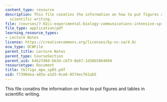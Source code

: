 ```yaml
---
content_type: resource
description: This file conatins the information on how to put figures and tables in
  scientific writing.
file: /courses/7-02ci-experimental-biology-communications-intensive-spring-2005/f7390deaa85ea1d39ce69574ecf61ab5_tblfigs_mpo_sp05.pdf
file_type: application/pdf
learning_resource_types:
- Lecture Notes
license: https://creativecommons.org/licenses/by-nc-sa/4.0/
ocw_type: OCWFile
parent_title: Lecture Notes
parent_type: CourseSection
parent_uid: b4b27d6d-bb3d-cbf3-8eb7-1d36b5864694
resourcetype: Document
title: tblfigs_mpo_sp05.pdf
uid: f7390dea-a85e-a1d3-9ce6-9574ecf61ab5
---
```

This file conatins the information on how to put figures and tables in scientific writing.